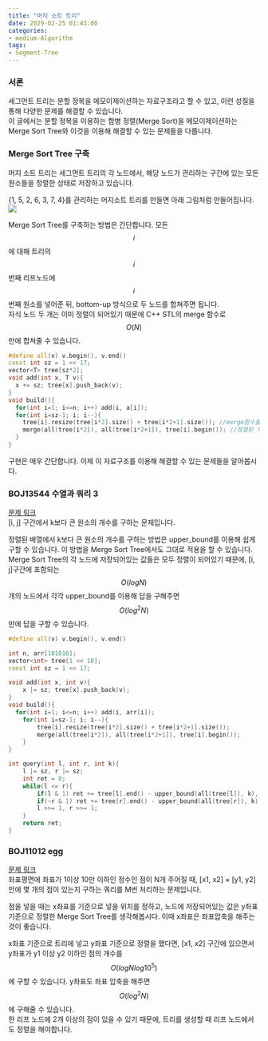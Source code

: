 ```yaml
---
title: "머지 소트 트리"
date: 2029-02-25 01:43:00
categories:
- medium-Algorithm
tags:
- Segment-Tree
---
```


### 서론
세그먼트 트리는 분할 정복을 메모이제이션하는 자료구조라고 할 수 있고, 이런 성질을 통해 다양한 문제를 해결할 수 있습니다.<br>
이 글에서는 분할 정복을 이용하는 합병 정렬(Merge Sort)을 메모이제이션하는 Merge Sort Tree와 이것을 이용해 해결할 수 있는 문제들을 다룹니다.

### Merge Sort Tree 구축
머지 소트 트리는 세그먼트 트리의 각 노드에서, 해당 노드가 관리하는 구간에 있는 모든 원소들을 정렬한 상태로 저장하고 있습니다.

{1, 5, 2, 6, 3, 7, 4}를 관리하는 머지소트 트리를 만들면 아래 그림처럼 만들어집니다.<br>
![](https://i.imgur.com/Jl1p6wU.png)

Merge Sort Tree를 구축하는 방법은 간단합니다. 모든 $$i$$에 대해 트리의 $$i$$번째 리프노드에 $$i$$번째 원소를 넣어준 뒤, bottom-up 방식으로 두 노드를 합쳐주면 됩니다.<br>
자식 노드 두 개는 이미 정렬이 되어있기 때문에 C++ STL의 merge 함수로 $$O(N)$$만에 합쳐줄 수 있습니다.

```cpp
#define all(v) v.begin(), v.end()
const int sz = 1 << 17;
vector<T> tree[sz*2];
void add(int x, T v){
  x += sz; tree[x].push_back(v);
}
void build(){
  for(int i=1; i<=n; i++) add(i, a[i]);
  for(int i=sz-1; i; i--){
    tree[i].resize(tree[i*2].size() + tree[i*2+1].size()); //merge함수를 사용하기 위해서는 공간을 미리 할당해야함
    merge(all(tree[i*2]), all(tree[i*2+1]), tree[i].begin()); //정렬된 두 개의 배열을 졍렬된 상태로 병합
  }
}
```
구현은 매우 간단합니다. 이제 이 자료구조를 이용해 해결할 수 있는 문제들을 알아봅시다.

### BOJ13544 수열과 쿼리 3
[문제 링크](http://icpc.me/13544)<br>
[i, j] 구간에서 k보다 큰 원소의 개수를 구하는 문제입니다.

정렬된 배열에서 k보다 큰 원소의 개수를 구하는 방법은 upper_bound를 이용해 쉽게 구할 수 있습니다. 이 방법을 Merge Sort Tree에서도 그대로 적용을 할 수 있습니다.<br>
Merge Sort Tree의 각 노드에 저장되어있는 값들은 모두 정렬이 되어있기 때문에, [i, j]구간에 포함되는 $$O(log N)$$개의 노드에서 각각 upper_bound를 이용해 답을 구해주면 $$O(log^2 N)$$만에 답을 구할 수 있습니다.
```cpp
#define all(v) v.begin(), v.end()

int n, arr[101010];
vector<int> tree[1 << 18];
const int sz = 1 << 17;

void add(int x, int v){
    x |= sz; tree[x].push_back(v);
}
void build(){
  for(int i=1; i<=n; i++) add(i, arr[i]);
    for(int i=sz-1; i; i--){
        tree[i].resize(tree[i*2].size() + tree[i*2+1].size());
        merge(all(tree[i*2]), all(tree[i*2+1]), tree[i].begin());
    }
}

int query(int l, int r, int k){
    l |= sz, r |= sz;
    int ret = 0;
    while(l <= r){
        if(l & 1) ret += tree[l].end() - upper_bound(all(tree[l]), k), l++;
        if(~r & 1) ret += tree[r].end() - upper_bound(all(tree[r]), k), r--;
        l >>= 1, r >>= 1;
    }
    return ret;
}
```

### BOJ11012 egg
[문제 링크](http://icpc.me/11012)<br>
좌표평면에 좌표가 1이상 10만 이하인 정수인 점이 N개 주어질 때, [x1, x2] × [y1, y2] 안에 몇 개의 점이 있는지 구하는 쿼리를 M번 처리하는 문제입니다.

점을 넣을 때는 x좌표를 기준으로 넣을 위치를 정하고, 노드에 저장되어있는 값은 y좌표 기준으로 정렬한 Merge Sort Tree를 생각해봅시다. 이때 x좌표은 좌표압축을 해주는 것이 좋습니다.

x좌표 기준으로 트리에 넣고 y좌표 기준으로 정렬을 했다면, [x1, x2] 구간에 있으면서 y좌표가 y1 이상 y2 이하인 점의 개수를 $$O(logN log 10^5)$$에 구할 수 있습니다. y좌표도 좌표 압축을 해주면 $$O(log^2 N)$$에 구해줄 수 있습니다.<br>
한 리프 노드에 2개 이상의 점이 있을 수 있기 때문에, 트리를 생성할 때 리프 노드에서도 정렬을 해야합니다.
